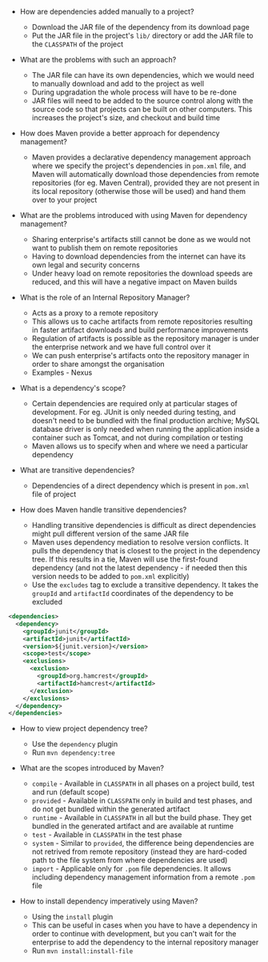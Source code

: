 - How are dependencies added manually to a project?
  - Download the JAR file of the dependency from its download page
  - Put the JAR file in the project's `lib/` directory or add the JAR file to
  the `CLASSPATH` of the project

- What are the problems with such an approach?
  - The JAR file can have its own dependencies, which we would need to manually
  download and add to the project as well
  - During upgradation the whole process will have to be re-done
  - JAR files will need to be added to the source control along with the source
  code so that projects can be built on other computers. This increases the
  project's size, and checkout and build time

- How does Maven provide a better approach for dependency management?
  - Maven provides a declarative dependency management approach where we specify
  the project's dependencies in `pom.xml` file, and Maven will automatically
  download those dependencies from remote repositories (for eg. Maven Central),
  provided they are not present in its local repository (otherwise those will be
  used) and hand them over to your project

- What are the problems introduced with using Maven for dependency management?
  - Sharing enterprise's artifacts still cannot be done as we would not want to
  publish them on remote repositories
  - Having to download dependencies from the internet can have its own legal and
  security concerns
  - Under heavy load on remote repositories the download speeds are reduced, and
  this will have a negative impact on Maven builds

- What is the role of an Internal Repository Manager?
  - Acts as a proxy to a remote repository
  - This allows us to cache artifacts from remote repositories resulting in
  faster artifact downloads and build performance improvements
  - Regulation of artifacts is possible as the repository manager is under the
  enterprise network and we have full control over it
  - We can push enterprise's artifacts onto the repository manager in order to
  share amongst the organisation
  - Examples - Nexus

- What is a dependency's scope?
  - Certain dependencies are required only at particular stages of development.
  For eg. JUnit is only needed during testing, and doesn't need to be bundled
  with the final production archive; MySQL database driver is only needed when
  running the application inside a container such as Tomcat, and not during
  compilation or testing
  - Maven allows us to specify when and where we need a particular dependency

- What are transitive dependencies?
  - Dependencies of a direct dependency which is present in `pom.xml` file of 
  project

- How does Maven handle transitive dependencies?
  - Handling transitive dependencies is difficult as direct dependencies might
  pull different version of the same JAR file
  - Maven uses dependency mediation to resolve version conflicts. It pulls the
  dependency that is closest to the project in the dependency tree. If this
  results in a tie, Maven will use the first-found dependency (and not the
  latest dependency - if needed then this version needs to be added to `pom.xml`
  explicitly)
  - Use the `excludes` tag to exclude a transitive dependency. It takes the
  `groupId` and `artifactId` coordinates of the dependency to be excluded
```xml
<dependencies>
  <dependency>
    <groupId>junit</groupId>
    <artifactId>junit</artifactId>
    <version>${junit.version}</version>
    <scope>test</scope>
    <exclusions>
      <exclusion>
        <groupId>org.hamcrest</groupId>
        <artifactId>hamcrest</artifactId>
      </exclusion>
    </exclusions>
  </dependency>
</dependencies>
```

- How to view project dependency tree?
  - Use the `dependency` plugin
  - Run `mvn dependency:tree`

- What are the scopes introduced by Maven?
  - `compile` - Available in `CLASSPATH` in all phases on a project build, test
  and run (default scope)
  - `provided` - Available in `CLASSPATH` only in build and test phases, and do
  not get bundled within the generated artifact
  - `runtime` - Available in `CLASSPATH` in all but the build phase. They get
  bundled in the generated artifact and are available at runtime
  - `test` - Available in `CLASSPATH` in the test phase
  - `system` - Similar to `provided`, the difference being dependencies are not
  retrived from remote repository (instead they are hard-coded path to the file
  system from where dependencies are used)
  - `import` - Applicable only for `.pom` file dependencies. It allows including
  dependency management information from a remote `.pom` file

- How to install dependency imperatively using Maven?
  - Using the `install` plugin
  - This can be useful in cases when you have to have a dependency in order to
  continue with development, but you can't wait for the enterprise to add the
  dependency to the internal repository manager
  - Run `mvn install:install-file` 